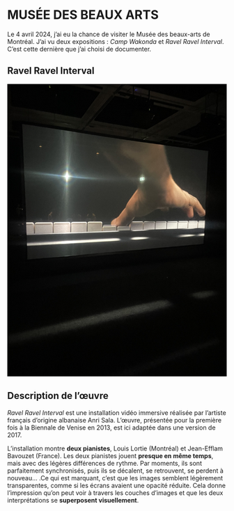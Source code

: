 # MUSÉE DES BEAUX ARTS

Le 4 avril 2024, j’ai eu la chance de visiter le Musée des beaux-arts de Montréal. J’ai vu deux expositions : <i>Camp Wakonda</i> et <i>Ravel Ravel Interval</i>. C’est cette dernière que j’ai choisi de documenter. 

## Ravel Ravel Interval

![image_expo](/exposition_MBAM/Media/Ravel_01.jpg)

## Description de l’œuvre

*Ravel Ravel Interval* est une installation vidéo immersive réalisée par l’artiste français d’origine albanaise Anri Sala. L’œuvre, présentée pour la première fois à la Biennale de Venise en 2013, est ici adaptée dans une version de 2017. 

L’installation montre **deux pianistes**, Louis Lortie (Montréal) et Jean-Efflam Bavouzet (France). Les deux pianistes jouent **presque en même temps**, mais avec des légères différences de rythme. Par moments, ils sont parfaitement synchronisés, puis ils se décalent, se retrouvent, se perdent à nouveau… .Ce qui est marquant, c’est que les images semblent légèrement transparentes, comme si les écrans avaient une opacité réduite. Cela donne l’impression qu’on peut voir à travers les couches d’images et que les deux interprétations se **superposent visuellement**.
